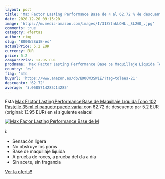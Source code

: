 ```yaml
---
layout: post
title: 'Max Factor Lasting Performance Base de M al 62.72 % de descuento'
date: 2020-12-20 09:15:20
image: 'https://m.media-amazon.com/images/I/31ZYtnkLOHL._SL200_.jpg'
comments: true
category: ofertas
author: ring
slug: 'B000W3SW1E-es'
actualPrice: 5.2 EUR
currency: EUR
price: 5.2
comparePrice: 13.95 EUR
prodname: 'Max Factor Lasting Performance Base de Maquillaje Líquida Tono 102 Pastelle  35 ml  el paquete puede variar '
country: 'es'
flag: '🇪🇸'
buyurl: 'https://www.amazon.es/dp/B000W3SW1E/?tag=tolees-21'
descuento: '62.72'
average: '5.0685714285714285'
---
```


Está [Max Factor Lasting Performance Base de Maquillaje Líquida Tono 102 Pastelle  35 ml  el paquete puede variar ](https://www.amazon.es/dp/B000W3SW1E/?tag=tolees-21) con 62.72 de descuento por 5.2 EUR (original: 13.95 EUR) en el siguiente enlace!

[![Max Factor Lasting Performance Base de M](https://m.media-amazon.com/images/I/31ZYtnkLOHL._SL200_.jpg)](https://www.amazon.es/dp/B000W3SW1E/?tag=tolees-21)

ℹ️:

- Sensación ligera
- No obstruye los poros
- Base de maquillaje líquida
- A prueba de roces, a prueba del día a día
- Sin aceite, sin fragancia

[Ver la oferta!!](https://www.amazon.es/dp/B000W3SW1E/?tag=tolees-21)
